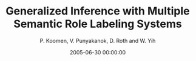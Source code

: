 ---
title: "Generalized Inference with Multiple Semantic Role Labeling Systems"
collection: publications
permalink: /publication/2005-06-30-0011
date: 2005-06-30 00:00:00
author: 'P. Koomen, V. Punyakanok, D. Roth and W. Yih'
venue: 'CoNLL-2004'
---